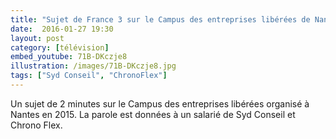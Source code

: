 ```yaml
---
title: "Sujet de France 3 sur le Campus des entreprises libérées de Nantes"
date:  2016-01-27 19:30
layout: post
category: [télévision]
embed_youtube: 71B-DKczje8
illustration: /images/71B-DKczje8.jpg
tags: ["Syd Conseil", "ChronoFlex"]
---
```




Un sujet de 2 minutes sur le Campus des entreprises libérées organisé à Nantes en 2015. La parole est données à un salarié de Syd Conseil et Chrono Flex.
